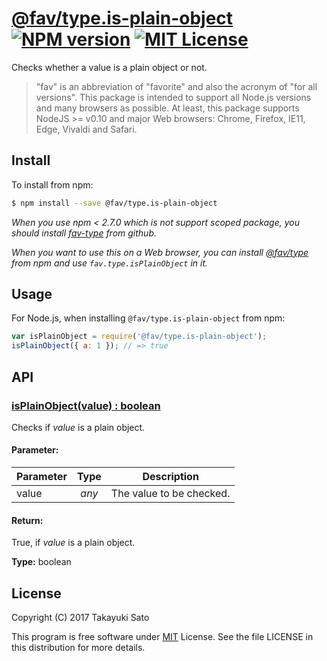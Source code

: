 # [@fav/type.is-plain-object][repo-url] [![NPM version][npm-img]][npm-url] [![MIT License][mit-img]][mit-url]

Checks whether a value is a plain object or not.

> "fav" is an abbreviation of "favorite" and also the acronym of "for all versions".
> This package is intended to support all Node.js versions and many browsers as possible.
> At least, this package supports NodeJS >= v0.10 and major Web browsers: Chrome, Firefox, IE11, Edge, Vivaldi and Safari.

## Install

To install from npm:

```sh
$ npm install --save @fav/type.is-plain-object
```

*When you use npm < 2.7.0 which is not support scoped package, you should install [fav-type][repo-url] from github.*

*When you want to use this on a Web browser, you can install [@fav/type][main-url] from npm and use `fav.type.isPlainObject` in it.*

## Usage

For Node.js, when installing `@fav/type.is-plain-object` from npm:

```js
var isPlainObject = require('@fav/type.is-plain-object');
isPlainObject({ a: 1 }); // => true
```

## API

### <u>isPlainObject(value) : boolean</u>

Checks if *value* is a plain object.

#### Parameter:

| Parameter |  Type  | Description              |
|-----------|:------:|--------------------------|
| value     | *any*  | The value to be checked. |

#### Return:

True, if *value* is a plain object.

**Type:** boolean

## License

Copyright (C) 2017 Takayuki Sato

This program is free software under [MIT][mit-url] License.
See the file LICENSE in this distribution for more details.

[repo-url]: https://github.com/sttk/fav-type/
[npm-img]: https://img.shields.io/badge/npm-v0.3.0-blue.svg
[npm-url]: https://www.npmjs.com/package/@fav/type.is-plain-object
[mit-img]: https://img.shields.io/badge/license-MIT-green.svg
[mit-url]: https://opensource.org/licenses/MIT
[main-url]: https://www.npmjs.com/package/@fav/type
